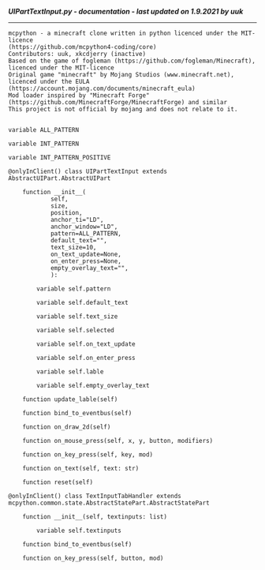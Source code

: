 ***UIPartTextInput.py - documentation - last updated on 1.9.2021 by uuk***
___

    mcpython - a minecraft clone written in python licenced under the MIT-licence 
    (https://github.com/mcpython4-coding/core)
    Contributors: uuk, xkcdjerry (inactive)
    Based on the game of fogleman (https://github.com/fogleman/Minecraft), licenced under the MIT-licence
    Original game "minecraft" by Mojang Studios (www.minecraft.net), licenced under the EULA
    (https://account.mojang.com/documents/minecraft_eula)
    Mod loader inspired by "Minecraft Forge" (https://github.com/MinecraftForge/MinecraftForge) and similar
    This project is not official by mojang and does not relate to it.


    variable ALL_PATTERN

    variable INT_PATTERN

    variable INT_PATTERN_POSITIVE

    @onlyInClient() class UIPartTextInput extends AbstractUIPart.AbstractUIPart

        function __init__(
                self,
                size,
                position,
                anchor_ti="LD",
                anchor_window="LD",
                pattern=ALL_PATTERN,
                default_text="",
                text_size=10,
                on_text_update=None,
                on_enter_press=None,
                empty_overlay_text="",
                ):

            variable self.pattern

            variable self.default_text

            variable self.text_size

            variable self.selected

            variable self.on_text_update

            variable self.on_enter_press

            variable self.lable

            variable self.empty_overlay_text

        function update_lable(self)

        function bind_to_eventbus(self)

        function on_draw_2d(self)

        function on_mouse_press(self, x, y, button, modifiers)

        function on_key_press(self, key, mod)

        function on_text(self, text: str)

        function reset(self)

    @onlyInClient() class TextInputTabHandler extends mcpython.common.state.AbstractStatePart.AbstractStatePart

        function __init__(self, textinputs: list)

            variable self.textinputs

        function bind_to_eventbus(self)

        function on_key_press(self, button, mod)